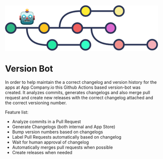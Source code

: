 ![Header Image for Version Bot](resources/version-bot-header.png)
# Version Bot

In order to help maintain the a correct changelog and version history for the apps at App Company.io this Github Actions based version-bot was created. It analyzes commits, generates changelogs and also merge pull request and create new releases with the correct changelog attached and the correct versioning number.

Feature list:
- Analyze commits in a Pull Request
- Generate Changelogs (both internal and App Store)
- Bump version numbers based on changelogs
- Label Pull Requests automatically based on changelog
- Wait for human approval of changelog
- Automatically merges pull requests when possible
- Create releases when needed
